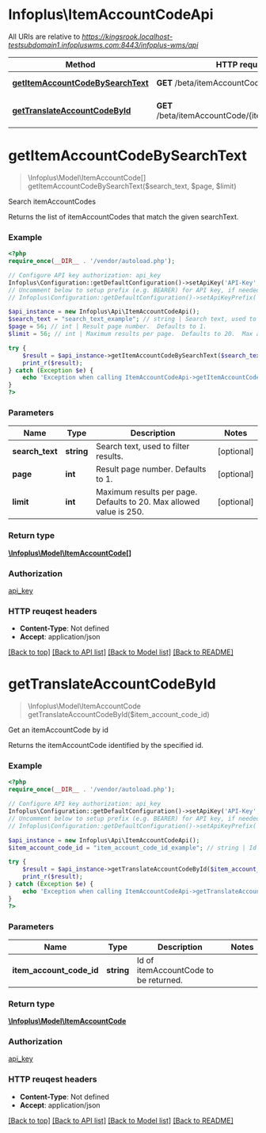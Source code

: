 # Infoplus\ItemAccountCodeApi

All URIs are relative to *https://kingsrook.localhost-testsubdomain1.infopluswms.com:8443/infoplus-wms/api*

Method | HTTP request | Description
------------- | ------------- | -------------
[**getItemAccountCodeBySearchText**](ItemAccountCodeApi.md#getItemAccountCodeBySearchText) | **GET** /beta/itemAccountCode/search | Search itemAccountCodes
[**getTranslateAccountCodeById**](ItemAccountCodeApi.md#getTranslateAccountCodeById) | **GET** /beta/itemAccountCode/{itemAccountCodeId} | Get an itemAccountCode by id


# **getItemAccountCodeBySearchText**
> \Infoplus\Model\ItemAccountCode[] getItemAccountCodeBySearchText($search_text, $page, $limit)

Search itemAccountCodes

Returns the list of itemAccountCodes that match the given searchText.

### Example 
```php
<?php
require_once(__DIR__ . '/vendor/autoload.php');

// Configure API key authorization: api_key
Infoplus\Configuration::getDefaultConfiguration()->setApiKey('API-Key', 'YOUR_API_KEY');
// Uncomment below to setup prefix (e.g. BEARER) for API key, if needed
// Infoplus\Configuration::getDefaultConfiguration()->setApiKeyPrefix('API-Key', 'BEARER');

$api_instance = new Infoplus\Api\ItemAccountCodeApi();
$search_text = "search_text_example"; // string | Search text, used to filter results.
$page = 56; // int | Result page number.  Defaults to 1.
$limit = 56; // int | Maximum results per page.  Defaults to 20.  Max allowed value is 250.

try { 
    $result = $api_instance->getItemAccountCodeBySearchText($search_text, $page, $limit);
    print_r($result);
} catch (Exception $e) {
    echo 'Exception when calling ItemAccountCodeApi->getItemAccountCodeBySearchText: ', $e->getMessage(), "\n";
}
?>
```

### Parameters

Name | Type | Description  | Notes
------------- | ------------- | ------------- | -------------
 **search_text** | **string**| Search text, used to filter results. | [optional] 
 **page** | **int**| Result page number.  Defaults to 1. | [optional] 
 **limit** | **int**| Maximum results per page.  Defaults to 20.  Max allowed value is 250. | [optional] 

### Return type

[**\Infoplus\Model\ItemAccountCode[]**](ItemAccountCode.md)

### Authorization

[api_key](../README.md#api_key)

### HTTP reuqest headers

 - **Content-Type**: Not defined
 - **Accept**: application/json

[[Back to top]](#) [[Back to API list]](../README.md#documentation-for-api-endpoints) [[Back to Model list]](../README.md#documentation-for-models) [[Back to README]](../README.md)

# **getTranslateAccountCodeById**
> \Infoplus\Model\ItemAccountCode getTranslateAccountCodeById($item_account_code_id)

Get an itemAccountCode by id

Returns the itemAccountCode identified by the specified id.

### Example 
```php
<?php
require_once(__DIR__ . '/vendor/autoload.php');

// Configure API key authorization: api_key
Infoplus\Configuration::getDefaultConfiguration()->setApiKey('API-Key', 'YOUR_API_KEY');
// Uncomment below to setup prefix (e.g. BEARER) for API key, if needed
// Infoplus\Configuration::getDefaultConfiguration()->setApiKeyPrefix('API-Key', 'BEARER');

$api_instance = new Infoplus\Api\ItemAccountCodeApi();
$item_account_code_id = "item_account_code_id_example"; // string | Id of itemAccountCode to be returned.

try { 
    $result = $api_instance->getTranslateAccountCodeById($item_account_code_id);
    print_r($result);
} catch (Exception $e) {
    echo 'Exception when calling ItemAccountCodeApi->getTranslateAccountCodeById: ', $e->getMessage(), "\n";
}
?>
```

### Parameters

Name | Type | Description  | Notes
------------- | ------------- | ------------- | -------------
 **item_account_code_id** | **string**| Id of itemAccountCode to be returned. | 

### Return type

[**\Infoplus\Model\ItemAccountCode**](ItemAccountCode.md)

### Authorization

[api_key](../README.md#api_key)

### HTTP reuqest headers

 - **Content-Type**: Not defined
 - **Accept**: application/json

[[Back to top]](#) [[Back to API list]](../README.md#documentation-for-api-endpoints) [[Back to Model list]](../README.md#documentation-for-models) [[Back to README]](../README.md)


